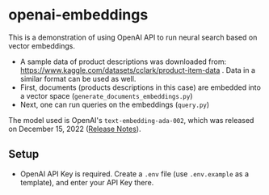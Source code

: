 # openai-embeddings

This is a demonstration of using OpenAI API to run neural search based on vector embeddings.
* A sample data of product descriptions was downloaded from: https://www.kaggle.com/datasets/cclark/product-item-data . Data in a similar format can be used as well.
* First, documents (products descriptions in this case) are embedded into a vector space (`generate_documents_embeddings.py`)
* Next, one can run queries on the embeddings (`query.py`)

The model used is OpenAI's `text-embedding-ada-002`, which was released on December 15, 2022 ([Release Notes](https://openai.com/blog/new-and-improved-embedding-model)).

## Setup
* OpenAI API Key is required. Create a `.env` file (use `.env.example` as a template), and enter your API Key there.